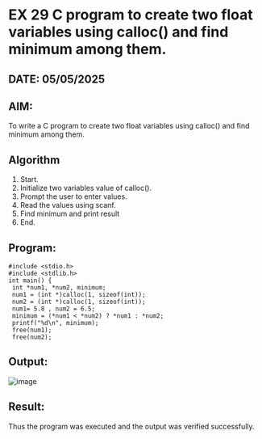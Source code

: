 # EX 29 C program to create two float variables using calloc() and find minimum among them.
## DATE: 05/05/2025
## AIM:
To write a C program to create two float variables using calloc() and find minimum among them.

## Algorithm
1. Start.
2. Initialize two variables value of calloc().
3. Prompt the user to enter values.
4. Read the values using scanf.
5. Find minimum and print result
6. End.   

## Program:
```
#include <stdio.h>
#include <stdlib.h>
int main() {
 int *num1, *num2, minimum;
 num1 = (int *)calloc(1, sizeof(int));
 num2 = (int *)calloc(1, sizeof(int));
 num1= 5.8 , num2 = 6.5;
 minimum = (*num1 < *num2) ? *num1 : *num2;
 printf("%d\n", minimum);
 free(num1);
 free(num2);

```

## Output:

![image](https://github.com/user-attachments/assets/eaddda28-18c6-40ed-8ca2-a7ec792d1a39)


## Result:
Thus the program was executed and the output was verified successfully.
